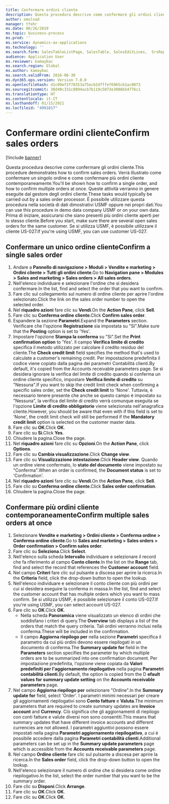 ```yaml
---
title: Confermare ordini cliente
description: Questa procedura descrive come confermare gli ordini cliente.
author: omulvad
manager: tfehr
ms.date: 06/26/2019
ms.topic: business-process
ms.prod: ''
ms.service: dynamics-ax-applications
ms.technology: ''
ms.search.form: SalesTableListPage, SalesTable, SalesEditLines,  SrsReportViewerForm, CustConfirmJournal, SysQueryForm, SysQueryFieldLookUp, SysLookup, SalesParmIdLookup, SalesUnconfirmedOrdersPart
audience: Application User
ms.reviewer: kamaybac
ms.search.region: Global
ms.author: kamaybac
ms.search.validFrom: 2016-06-30
ms.dyn365.ops.version: Version 7.0.0
ms.openlocfilehash: d1c09ef2f78353a75ecb2dfffef6965cb1ac0873
ms.sourcegitcommit: 38d40c331c8894acb7b119c5073e3088b54776c1
ms.translationtype: HT
ms.contentlocale: it-IT
ms.lasthandoff: 01/15/2021
ms.locfileid: "4991817"
---
```

# <a name="confirm-sales-orders"></a><span data-ttu-id="87735-103">Confermare ordini cliente</span><span class="sxs-lookup"><span data-stu-id="87735-103">Confirm sales orders</span></span>

[!include [banner](../../includes/banner.md)]

<span data-ttu-id="87735-104">Questa procedura descrive come confermare gli ordini cliente.</span><span class="sxs-lookup"><span data-stu-id="87735-104">This procedure demonstrates how to confirm sales orders.</span></span> <span data-ttu-id="87735-105">Verrà illustrato come confermare un singolo ordine e come confermare più ordini cliente contemporaneamente.</span><span class="sxs-lookup"><span data-stu-id="87735-105">You'll be shown how to confirm a single order, and how to confirm multiple orders at once.</span></span> <span data-ttu-id="87735-106">Queste attività verranno in genere eseguite dal gestore degli ordini cliente.</span><span class="sxs-lookup"><span data-stu-id="87735-106">These tasks would typically be carried out by a sales order processor.</span></span> <span data-ttu-id="87735-107">È possibile utilizzare questa procedura nella società di dati dimostrativi USMF oppure nei propri dati.</span><span class="sxs-lookup"><span data-stu-id="87735-107">You can use this procedure in demo data company USMF or on your own data.</span></span> <span data-ttu-id="87735-108">Prima di iniziare, assicurarsi che siano presenti più ordini cliente aperti per lo stesso cliente.</span><span class="sxs-lookup"><span data-stu-id="87735-108">Before you start, make sure there are several open sales orders for the same customer.</span></span> <span data-ttu-id="87735-109">Se si utilizza USMF, è possibile utilizzare il cliente US-027.</span><span class="sxs-lookup"><span data-stu-id="87735-109">If you're using USMF, you can use customer US-027.</span></span>


## <a name="confirm-a-single-sales-order"></a><span data-ttu-id="87735-110">Confermare un unico ordine cliente</span><span class="sxs-lookup"><span data-stu-id="87735-110">Confirm a single sales order</span></span>
1. <span data-ttu-id="87735-111">Andare a **Pannello di navigazione > Moduli > Vendite e marketing > Ordini cliente > Tutti gli ordini cliente**.</span><span class="sxs-lookup"><span data-stu-id="87735-111">Go to **Navigation pane > Modules > Sales and marketing > Sales orders > All sales orders**.</span></span>
2. <span data-ttu-id="87735-112">Nell'elenco individuare e selezionare l'ordine che si desidera confermare.</span><span class="sxs-lookup"><span data-stu-id="87735-112">In the list, find and select the order that you want to confirm.</span></span>
3. <span data-ttu-id="87735-113">Fare clic sul collegamento sul numero di ordine cliente per aprire l'ordine selezionato.</span><span class="sxs-lookup"><span data-stu-id="87735-113">Click the link on the sales order number to open the selected order.</span></span>
4. <span data-ttu-id="87735-114">Nel **riquadro azioni** fare clic su **Vendi**.</span><span class="sxs-lookup"><span data-stu-id="87735-114">On the **Action Pane**, click **Sell**.</span></span>
5. <span data-ttu-id="87735-115">Fare clic su **Conferma ordine cliente**.</span><span class="sxs-lookup"><span data-stu-id="87735-115">Click **Confirm sales order**.</span></span>
6. <span data-ttu-id="87735-116">Espandere la sezione **Parametri**.</span><span class="sxs-lookup"><span data-stu-id="87735-116">Expand the **Parameters** section.</span></span> <span data-ttu-id="87735-117">Verificare che l'opzione **Registrazione** sia impostata su "Sì".</span><span class="sxs-lookup"><span data-stu-id="87735-117">Make sure that the **Posting** option is set to 'Yes'.</span></span>  
7. <span data-ttu-id="87735-118">Impostare l'opzione **Stampa la conferma** su "Sì".</span><span class="sxs-lookup"><span data-stu-id="87735-118">Set the **Print confirmation option** to 'Yes'.</span></span> <span data-ttu-id="87735-119">Il campo **Verifica limite di credito** specifica il metodo utilizzato per calcolare il credito residuo del cliente.</span><span class="sxs-lookup"><span data-stu-id="87735-119">The **Check credit limit** field specifies the method that's used to calculate a customer's remaining credit.</span></span> <span data-ttu-id="87735-120">Per impostazione predefinita il codice viene copiato dalla pagina dei parametri Contabilità clienti.</span><span class="sxs-lookup"><span data-stu-id="87735-120">By default, it's copied from the Accounts receivable parameters page.</span></span> <span data-ttu-id="87735-121">Se si desidera ignorare la verifica del limite di credito quando si conferma un ordine cliente specifico, impostare **Verifica limite di credito** su "Nessuna".</span><span class="sxs-lookup"><span data-stu-id="87735-121">If you want to skip the credit limit check when confirming a specific sales order, set the **Check credit limit** to 'None'.</span></span> <span data-ttu-id="87735-122">Tuttavia, è necessario tenere presente che anche se questo campo è impostato su "Nessuna", la verifica del limite di credito verrà comunque eseguita se l'opzione **Limite di credito obbligatorio** viene selezionata nell'anagrafica cliente.</span><span class="sxs-lookup"><span data-stu-id="87735-122">However, you should be aware that even with if this field is set to 'None', the credit limit check will still be performed if the **Mandatory credit limit** option is selected on the customer master data.</span></span> 
8. <span data-ttu-id="87735-123">Fare clic su **OK**.</span><span class="sxs-lookup"><span data-stu-id="87735-123">Click **OK**.</span></span>
9. <span data-ttu-id="87735-124">Fare clic su **Sì**.</span><span class="sxs-lookup"><span data-stu-id="87735-124">Click **Yes**.</span></span>
10. <span data-ttu-id="87735-125">Chiudere la pagina.</span><span class="sxs-lookup"><span data-stu-id="87735-125">Close the page.</span></span>
11. <span data-ttu-id="87735-126">Nel **riquadro azioni** fare clic su **Opzioni**.</span><span class="sxs-lookup"><span data-stu-id="87735-126">On the **Action Pane**, click **Options**.</span></span>
12. <span data-ttu-id="87735-127">Fare clic su **Cambia visualizzazione**.</span><span class="sxs-lookup"><span data-stu-id="87735-127">Click **Change view**.</span></span>
13. <span data-ttu-id="87735-128">Fare clic su **Visualizzazione intestazione**.</span><span class="sxs-lookup"><span data-stu-id="87735-128">Click **Header view**.</span></span> <span data-ttu-id="87735-129">Quando un ordine viene confermato, lo **stato del documento** viene impostato su "Conferma".</span><span class="sxs-lookup"><span data-stu-id="87735-129">When an order is confirmed, the **Document status** is set to 'Confirmation'.</span></span> 
14. <span data-ttu-id="87735-130">Nel **riquadro azioni** fare clic su **Vendi**.</span><span class="sxs-lookup"><span data-stu-id="87735-130">On the **Action Pane**, click **Sell**.</span></span>
15. <span data-ttu-id="87735-131">Fare clic su **Conferma ordine cliente**.</span><span class="sxs-lookup"><span data-stu-id="87735-131">Click **Sales order confirmation**.</span></span>
16. <span data-ttu-id="87735-132">Chiudere la pagina.</span><span class="sxs-lookup"><span data-stu-id="87735-132">Close the page.</span></span>

## <a name="confirm-multiple-sales-orders-at-once"></a><span data-ttu-id="87735-133">Confermare più ordini cliente contemporaneamente</span><span class="sxs-lookup"><span data-stu-id="87735-133">Confirm multiple sales orders at once</span></span>
1. <span data-ttu-id="87735-134">Selezionare **Vendite e marketing > Ordini cliente > Conferma ordine > Conferma ordine cliente**.</span><span class="sxs-lookup"><span data-stu-id="87735-134">Go to **Sales and marketing > Sales orders > Order confirmation > Confirm sales order**.</span></span>
2. <span data-ttu-id="87735-135">Fare clic su **Seleziona**.</span><span class="sxs-lookup"><span data-stu-id="87735-135">Click **Select**.</span></span>
3. <span data-ttu-id="87735-136">Nell'elenco sulla scheda **Intervallo** individuare e selezionare il record che fa riferimento al campo **Conto cliente**.</span><span class="sxs-lookup"><span data-stu-id="87735-136">In the list on the **Range** tab, find and select the record that references the **Customer account** field.</span></span>
4. <span data-ttu-id="87735-137">Nel campo **Criteri** fare clic sul pulsante a discesa per aprire la ricerca.</span><span class="sxs-lookup"><span data-stu-id="87735-137">In the **Criteria** field, click the drop-down button to open the lookup.</span></span>
5. <span data-ttu-id="87735-138">Nell'elenco individuare e selezionare il conto cliente con più ordini per cui si desidera eseguire la conferma in massa.</span><span class="sxs-lookup"><span data-stu-id="87735-138">In the list, find and select the customer account that has multiple orders which you want to mass confirm.</span></span> <span data-ttu-id="87735-139">Se si utilizza USMF, è possibile selezionare il conto US-027.</span><span class="sxs-lookup"><span data-stu-id="87735-139">If you're using USMF, you can select account US-027.</span></span>  
6. <span data-ttu-id="87735-140">Fare clic su **OK**.</span><span class="sxs-lookup"><span data-stu-id="87735-140">Click **OK**.</span></span>
    - <span data-ttu-id="87735-141">Nella scheda **Panoramica** viene visualizzato un elenco di ordini che soddisfano i criteri di query.</span><span class="sxs-lookup"><span data-stu-id="87735-141">The **Overview** tab displays a list of the orders that match the query criteria.</span></span> <span data-ttu-id="87735-142">Tali ordini verranno inclusi nella conferma.</span><span class="sxs-lookup"><span data-stu-id="87735-142">These will be included in the confirmation.</span></span>  
    - <span data-ttu-id="87735-143">Il campo **Aggiorna riepilogo per** nella sezione **Parametri** specifica il parametro da cui più ordini devono essere riepilogati in un documento di conferma.</span><span class="sxs-lookup"><span data-stu-id="87735-143">The **Summary update for** field in the **Parameters** section specifies the parameter by which multiple orders are to be summarized into one confirmation document.</span></span> <span data-ttu-id="87735-144">Per impostazione predefinita, l'opzione viene copiata da **Valori predefiniti per l'aggiornamento riepilogativo** nella pagina **Parametri contabilità clienti**.</span><span class="sxs-lookup"><span data-stu-id="87735-144">By default, the option is copied from the D **efault values for summary update setting** on the **Accounts receivable parameters** page.</span></span>  
7. <span data-ttu-id="87735-145">Nel campo **Aggiorna riepilogo per** selezionare "Ordine".</span><span class="sxs-lookup"><span data-stu-id="87735-145">In the **Summary update for** field, select 'Order'.</span></span> <span data-ttu-id="87735-146">I parametri minimi necessari per creare gli aggiornamenti riepilogativi sono **Conto fatture** e **Valuta**.</span><span class="sxs-lookup"><span data-stu-id="87735-146">The minimum parameters that are required to create summary updates are **Invoice account** and **Currency**.</span></span> <span data-ttu-id="87735-147">Ciò significa che gli aggiornamenti di riepilogo con conti fatture e valute diversi non sono consentiti.</span><span class="sxs-lookup"><span data-stu-id="87735-147">This means that summary updates that have different invoice accounts and different currencies are not allowed.</span></span> <span data-ttu-id="87735-148">I parametri aggiuntivi possono essere impostati nella pagina **Parametri aggiornamento riepilogativo**, a cui è possibile accedere dalla pagina **Parametri contabilità clienti**.</span><span class="sxs-lookup"><span data-stu-id="87735-148">Additional parameters can be set up in the **Summary update parameters** page which is accessible from the **Accounts receivable parameters** page.</span></span> 
8. <span data-ttu-id="87735-149">Nel campo **Ordine cliente** fare clic sul pulsante a discesa per aprire la ricerca.</span><span class="sxs-lookup"><span data-stu-id="87735-149">In the **Sales order** field, click the drop-down button to open the lookup.</span></span>
9. <span data-ttu-id="87735-150">Nell'elenco selezionare il numero di ordine che si desidera come ordine riepilogativo.</span><span class="sxs-lookup"><span data-stu-id="87735-150">In the list, select the order number that you want to be the summary order.</span></span>
10. <span data-ttu-id="87735-151">Fare clic su **Disponi**.</span><span class="sxs-lookup"><span data-stu-id="87735-151">Click **Arrange**.</span></span>
11. <span data-ttu-id="87735-152">Fare clic su **OK**.</span><span class="sxs-lookup"><span data-stu-id="87735-152">Click **OK**.</span></span>
12. <span data-ttu-id="87735-153">Fare clic su **OK**.</span><span class="sxs-lookup"><span data-stu-id="87735-153">Click **OK**.</span></span>

